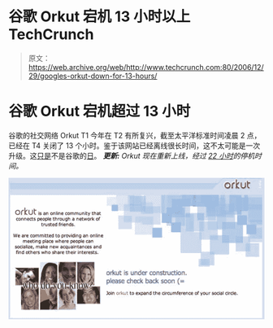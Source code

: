 # 谷歌 Orkut 宕机 13 小时以上 TechCrunch

> 原文：<https://web.archive.org/web/http://www.techcrunch.com:80/2006/12/29/googles-orkut-down-for-13-hours/>

# 谷歌 Orkut 宕机超过 13 小时

谷歌的社交网络 Orkut T1 今年在 T2 有所复兴，截至太平洋标准时间凌晨 2 点，已经在 T4 关闭了 13 个小时。鉴于该网站已经离线很长时间，这不太可能是一次升级。这[只是](https://web.archive.org/web/20221208235856/http://www.beta.techcrunch.com/2006/12/28/gmail-disaster-reports-of-mass-email-deletions/)不是谷歌的[日](https://web.archive.org/web/20221208235856/http://www.beta.techcrunch.com/2006/12/28/google-top-searches-based-on-nothing/)。
 ***更新:** Orkut 现在重新上线，经过 [22 小时](https://web.archive.org/web/20221208235856/http://uptime.pingdom.com/site/month_summary/site_name/www.orkut.com/year/2006/month/December)的停机时间。*

![](img/631c8329908315501d2e52b62987230d.png)